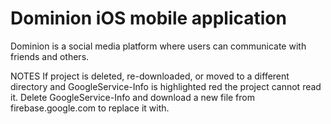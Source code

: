 # Dominion iOS mobile application

Dominion is a social media platform where users can communicate with friends and others.


NOTES
If project is deleted, re-downloaded, or moved to a different directory and GoogleService-Info is highlighted red the project cannot read it. Delete GoogleService-Info and download a new file from firebase.google.com to replace it with.

